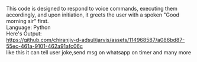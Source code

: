 This code is designed to respond to voice commands, executing them accordingly, and upon initiation, it greets the user with a spoken "Good morning sir" first. <br>
Language: Python <br>
Here's Output: <br>
https://github.com/chiranjiv-d-adsul/jarvis/assets/114968587/a086bd87-55ec-461a-9101-462a91afc06c <br>
like this it can tell user joke,send msg on whatsapp on timer and many more 


